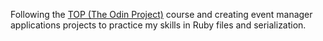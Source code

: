Following the [TOP (The Odin Project)](https://www.theodinproject.com/lessons/ruby-event-manager) course and creating event manager applications projects to practice my skills in Ruby files and serialization.
